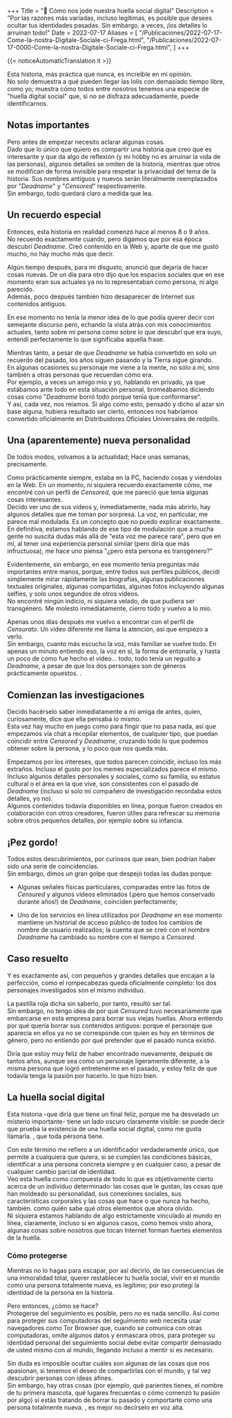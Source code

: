 +++
Title = "🥸️ Cómo nos jode nuestra huella social digital"
Description = "Por las razones más variadas, incluso legítimas, es posible que desees ocultar tus identidades pasadas. Sin embargo, a veces, ¡los detalles lo arruinan todo!"
Date = 2022-07-17
Aliases = [
  "/Publicaciones/2022-07-17-Come-la-nostra-Digitale-Sociale-ci-Frega.html",
  "/Publicaciones/2022-07-17-0000-Come-la-nostra-Digitale-Sociale-ci-Frega.html",
]
+++

{{< noticeAutomaticTranslation it >}}



Esta historia, más práctica que nunca, es increíble en mi opinión.  
No solo demuestra a qué pueden llegar las lolis con demasiado tiempo libre, como yo; muestra cómo todos entre nosotros tenemos una especie de "huella digital social" que, si no se disfraza adecuadamente, puede identificarnos.

## Notas importantes

Pero antes de empezar necesito aclarar algunas cosas.  
Dado que lo único que quiero es compartir una historia que creo que es interesante y que da algo de reflexión (y mi hobby no es arruinar la vida de las personas), algunos detalles se omiten de la historia, mientras que otros se modifican de forma invisible para respetar la privacidad del tema de la historia. Sus nombres antiguos y nuevos serán literalmente reemplazados por "_Deadname_" y "_Censored_" respectivamente.  
Sin embargo, todo quedará claro a medida que lea.

## Un recuerdo especial

Entonces, esta historia en realidad comenzó hace al menos 8 o 9 años.  
No recuerdo exactamente cuando, pero digamos que por esa época descubrí _Deadname_. Creó contenido en la Web y, aparte de que me gustó mucho, no hay mucho más que decir.

Algún tiempo después, para mi disgusto, anunció que dejaría de hacer cosas nuevas. De un día para otro dijo que los espacios sociales que en ese momento eran sus actuales ya no lo representaban como persona, ni algo parecido.  
Además, poco después también hizo desaparecer de Internet sus contenidos antiguos.

En ese momento no tenía la menor idea de lo que podía querer decir con semejante discurso pero, echando la vista atrás con mis conocimientos actuales, tanto sobre mi persona como sobre lo que descubrí que era suyo, entendí perfectamente lo que significaba aquella frase.

Mientras tanto, a pesar de que _Deadname_ se había convertido en solo un recuerdo del pasado, los años siguen pasando y la Tierra sigue girando.  
En algunas ocasiones su personaje me viene a la mente, no sólo a mí, sino también a otras personas que recuerdan cómo era.  
Por ejemplo, a veces un amigo mío y yo, hablando en privado, ya que estábamos ante todo en esta situación personal, bromeábamos diciendo cosas como "_Deadname_ borró todo porque tenía que conformarse".  
Y así, cada vez, nos reíamos. Si algo como esto, pensado y dicho al azar sin base alguna, hubiera resultado ser cierto, entonces nos habríamos convertido oficialmente en Distribuidores Oficiales Universales de redpills.

## Una (aparentemente) nueva personalidad

De todos modos, volvamos a la actualidad; Hace unas semanas, precisamente.

Como prácticamente siempre, estaba en la PC, haciendo cosas y viéndolas en la Web. En un momento, ni siquiera recuerdo exactamente cómo, me encontré con un perfil de _Censored_, que me pareció que tenía algunas cosas interesantes.  
Decido ver uno de sus vídeos y, inmediatamente, nada más abrirlo, hay algunos detalles que me toman por sorpresa. La voz, en particular, me parece mal modulada. Es un concepto que no puedo explicar exactamente. En definitiva, estamos hablando de ese tipo de modulación que a mucha gente no suscita dudas más allá de "esta voz me parece rara", pero que en mí, al tener una experiencia personal similar (pero diría que más infructuosa), me hace uno piensa "¿pero esta persona es transgénero?"

Evidentemente, sin embargo, en ese momento tenía preguntas más importantes entre manos, porque, entre todos sus perfiles públicos, decidí simplemente mirar rápidamente las biografías, algunas publicaciones textuales originales, algunas compartidas, algunas fotos incluyendo algunas selfies, y solo unos segundos de otros videos.  
No encontré ningún indicio, ni siquiera velado, de que pudiera ser transgénero. Me molesto inmediatamente, cierro todo y vuelvo a lo mío.

Apenas unos días después me vuelvo a encontrar con el perfil de _Censurato_. Un vídeo diferente me llama la atención, así que empiezo a verlo.  
Sin embargo, cuanto más escucho la voz, más familiar se vuelve todo. En apenas un minuto entiendo eso, la voz en sí, la forma de entonarla, y hasta un poco de cómo fue hecho el video... todo, todo tenía un regusto a _Deadname_, a pesar de que los dos personajes son de géneros prácticamente opuestos. .

## Comienzan las investigaciones

Decido hacérselo saber inmediatamente a mi amiga de antes, quien, curiosamente, dice que ella pensaba lo mismo.  
Esta vez hay mucho en juego como para fingir que no pasa nada, así que empezamos vía chat a recopilar elementos, de cualquier tipo, que puedan coincidir entre _Censored_ y _Deadname_, cruzando todo lo que podemos obtener sobre la persona, y lo poco que nos queda más.

Empezamos por los intereses, que todos parecen coincidir, incluso los más extraños. Incluso el gusto por los memes especializados parece el mismo.  
Incluso algunos detalles personales y sociales, como su familia, su estatus cultural o el área en la que vive, son consistentes con el pasado de _Deadname_ (incluso si solo mi compañero de investigación recordaba estos detalles, yo no).  
Algunos contenidos todavía disponibles en línea, porque fueron creados en colaboración con otros creadores, fueron útiles para refrescar su memoria sobre otros pequeños detalles, por ejemplo sobre su infancia.

## ¡Pez gordo!

Todos estos descubrimientos, por curiosos que sean, bien podrían haber sido una serie de coincidencias.  
Sin embargo, dimos un gran golpe que despejó todas las dudas porque:

- Algunas señales físicas particulares, comparadas entre las fotos de _Censured_ y algunos vídeos eliminados (¡pero que hemos conservado durante años!) de _Deadname_, coinciden perfectamente;

- Uno de los servicios en línea utilizados por _Deadname_ en ese momento mantiene un historial de acceso público de todos los cambios de nombre de usuario realizados; la cuenta que se creó con el nombre _Deadname_ ha cambiado su nombre con el tiempo a _Censored_.

## Caso resuelto

Y es exactamente así, con pequeños y grandes detalles que encajan a la perfección, como el rompecabezas queda oficialmente completo: los dos personajes investigados son el mismo individuo.

La pastilla roja dicha sin saberlo, por tanto, resultó ser tal.  
Sin embargo, no tengo idea de por qué _Censured_ tuvo necesariamente que embarcarse en esta empresa para borrar sus viejas huellas. Ahora entiendo por qué quería borrar sus contenidos antiguos: porque el personaje que aparecía en ellos ya no se corresponde con quien es hoy en términos de género, pero no entiendo por qué pretender que el pasado nunca existió.

Diría que estoy muy feliz de haber encontrado nuevamente, después de tantos años, aunque sea como un personaje ligeramente diferente, a la misma persona que logró entretenerme en el pasado, y estoy feliz de que todavía tenga la pasión por hacerlo. lo que hizo bien.

## La huella social digital

Esta historia -que diría que tiene un final feliz, porque me ha desvelado un misterio importante- tiene un lado oscuro claramente visible: se puede decir que prueba la existencia de una huella social digital, como me gusta llamarla. , que toda persona tiene.

Con este término me refiero a un identificador verdaderamente único, que permite a cualquiera que quiera, si se cumplen las condiciones básicas, identificar a una persona concreta siempre y en cualquier caso, a pesar de cualquier cambio parcial de identidad.  
Veo esta huella como compuesta de todo lo que es objetivamente cierto acerca de un individuo determinado: las cosas que le gustan, las cosas que han moldeado su personalidad, sus conexiones sociales, sus características corporales y las cosas que hace o que nunca ha hecho, también. como quién sabe qué otros elementos que ahora olvido.  
Ni siquiera estamos hablando de algo estrictamente vinculado al mundo en línea, claramente, incluso si en algunos casos, como hemos visto ahora, algunas cosas sobre nosotros que tocan Internet forman fuertes elementos de la huella.

### Cómo protegerse

Mientras no lo hagas para escapar, por así decirlo, de las consecuencias de una inmoralidad total, querer restablecer tu huella social, vivir en el mundo como una persona totalmente nueva, es legítimo; por eso protegí la identidad de la persona en la historia.

Pero entonces, ¿cómo se hace?  
Protegerse del seguimiento es posible, pero no es nada sencillo.   Así como para proteger sus computadoras del seguimiento web necesita usar navegadores como Tor Browser que, cuando se comunica con otras computadoras, omite algunos datos y enmascara otros, para proteger su identidad personal del seguimiento social debe evitar compartir demasiado de usted mismo con al mundo, llegando incluso a mentir si es necesario.

Sin duda es imposible ocultar cuáles son algunas de las cosas que nos apasionan, si tenemos el deseo de compartirlas con el mundo, y tal vez descubrir personas con ideas afines.  
Sin embargo, hay otras cosas (por ejemplo, qué parientes tienes, el nombre de tu primera mascota, qué lugares frecuentas o cómo comenzó tu pasión por algo) si estás tratando de borrar tu pasado y comportarte como una persona totalmente nueva. , es mejor no decírselo en voz alta.